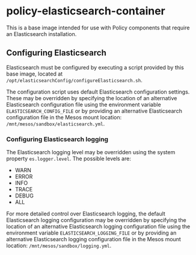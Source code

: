 # policy-elasticsearch-container

This is a base image intended for use with Policy components that require an Elasticsearch installation.

## Configuring Elasticsearch

Elasticsearch must be configured by executing a script provided by this base image, located at `/opt/elasticsearchConfig/configureElasticsearch.sh`.

The configuration script uses default Elasticsearch configuration settings. These may be overridden by specifying the location of an alternative Elasticsearch configuration file using the environment variable `ELASTICSEARCH_CONFIG_FILE` or by providing an alternative Elasticsearch configuration file in the Mesos mount location: `/mnt/mesos/sandbox/elasticsearch.yml`.

### Configuring Elasticsearch logging
The Elasticsearch logging level may be overridden using the system property `es.logger.level`. The possible levels are:

 * WARN
 * ERROR
 * INFO
 * TRACE
 * DEBUG
 * ALL

For more detailed control over Elasticsearch logging, the default Elasticsearch logging configuration may be overridden by specifying the location of an alternative Elasticsearch logging configuration file using the environment variable `ELASTICSEARCH_LOGGING_FILE` or by providing an alternative Elasticsearch logging configuration file in the Mesos mount location: `/mnt/mesos/sandbox/logging.yml`.
